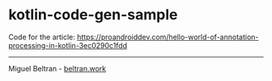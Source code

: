 # kotlin-code-gen-sample

Code for the article: https://proandroiddev.com/hello-world-of-annotation-processing-in-kotlin-3ec0290c1fdd

---

Miguel Beltran - [beltran.work](https://beltran.work)
